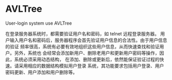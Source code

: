 # AVLTree
User-login system use AVLTree

在登录服务器系统时，都需要验证用户名和密码，如 telnet 远程登录服务器。 用户输入用户名和密码后，服务器程序会首先验证用户信息的合法性。由于用户信息的验证 频率很高，系统有必要有效地组织这些用户信息，从而快速查找和验证用户。另外，系统也 会经常会添加新用户、删除老用户和更新用户密码等操作，因此，系统必须采用动态结构， 在添加、删除或更新后，依然能保证验证过程的快速。请采用相应的数据结构模拟用户登录 系统，其功能要求包括用户登录、用户密码更新、用户添加和用户删除等。

